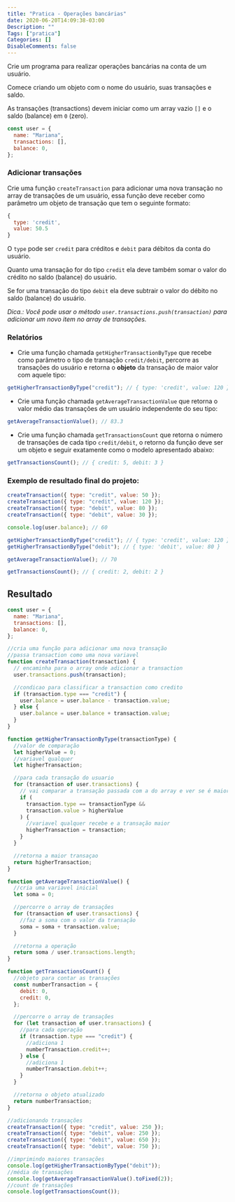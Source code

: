 ```yaml
---
title: "Pratica - Operações bancárias"
date: 2020-06-20T14:09:38-03:00
Description: ""
Tags: ["pratica"]
Categories: []
DisableComments: false
---
```


Crie um programa para realizar operações bancárias na conta de um usuário.

Comece criando um objeto com o nome do usuário, suas transações e saldo.

As transações (transactions) devem iniciar como um array vazio `[]` e o saldo (balance) em `0` (zero).

```js
const user = {
  name: "Mariana",
  transactions: [],
  balance: 0,
};
```

### Adicionar transações

Crie uma função `createTransaction` para adicionar uma nova transação no array de transações de um usuário, essa função deve receber como parâmetro um objeto de transação que tem o seguinte formato:

```js
{
  type: 'credit',
  value: 50.5
}
```

O `type` pode ser `credit` para créditos e `debit` para débitos da conta do usuário.

Quanto uma transação for do tipo `credit` ela deve também somar o valor do crédito no saldo (balance) do usuário.

Se for uma transação do tipo `debit` ela deve subtrair o valor do débito no saldo (balance) do usuário.

_Dica.: Você pode usar o método `user.transactions.push(transaction)` para adicionar um novo item no array de transações._

### Relatórios

- Crie uma função chamada `getHigherTransactionByType` que recebe como parâmetro o tipo de transação `credit/debit`, percorre as transações do usuário e retorna o **objeto** da transação de maior valor com aquele tipo:

```js
getHigherTransactionByType("credit"); // { type: 'credit', value: 120 }
```

- Crie uma função chamada `getAverageTransactionValue` que retorna o valor médio das transações de um usuário independente do seu tipo:

```js
getAverageTransactionValue(); // 83.3
```

- Crie uma função chamada `getTransactionsCount` que retorna o número de transações de cada tipo `credit/debit`, o retorno da função deve ser um objeto e seguir exatamente como o modelo apresentado abaixo:

```js
getTransactionsCount(); // { credit: 5, debit: 3 }
```

### Exemplo de resultado final do projeto:

```js
createTransaction({ type: "credit", value: 50 });
createTransaction({ type: "credit", value: 120 });
createTransaction({ type: "debit", value: 80 });
createTransaction({ type: "debit", value: 30 });

console.log(user.balance); // 60

getHigherTransactionByType("credit"); // { type: 'credit', value: 120 }
getHigherTransactionByType("debit"); // { type: 'debit', value: 80 }

getAverageTransactionValue(); // 70

getTransactionsCount(); // { credit: 2, debit: 2 }
```

## Resultado

```js
const user = {
  name: "Mariana",
  transactions: [],
  balance: 0,
};

//cria uma função para adicionar uma nova transação
//passa transaction como uma nova variavel
function createTransaction(transaction) {
  // encaminha para o array onde adicionar a transaction
  user.transactions.push(transaction);

  //condicao para classificar a transaction como credito
  if (transaction.type === "credit") {
    user.balance = user.balance - transaction.value;
  } else {
    user.balance = user.balance + transaction.value;
  }
}

function getHigherTransactionByType(transactionType) {
  //valor de comparação
  let higherValue = 0;
  //variavel qualquer
  let higherTransaction;

  //para cada transação do usuario
  for (transaction of user.transactions) {
    // vai comparar a transação passada com a do array e ver se é maior que 0
    if (
      transaction.type == transactionType &&
      transaction.value > higherValue
    ) {
      //variavel qualquer recebe e a transação maior
      higherTransaction = transaction;
    }
  }

  //retorna a maior transaçao
  return higherTransaction;
}

function getAverageTransactionValue() {
  //cria uma variavel inicial
  let soma = 0;

  //percorre o array de transações
  for (transaction of user.transactions) {
    //faz a soma com o valor da transação
    soma = soma + transaction.value;
  }

  //retorna a operação
  return soma / user.transactions.length;
}

function getTransactionsCount() {
  //objeto para contar as transações
  const numberTransaction = {
    debit: 0,
    credit: 0,
  };

  //percorre o array de transações
  for (let transaction of user.transactions) {
    //para cada operação
    if (transaction.type === "credit") {
      //adiciona 1
      numberTransaction.credit++;
    } else {
      //adiciona 1
      numberTransaction.debit++;
    }
  }

  //retorna o objeto atualizado
  return numberTransaction;
}

//adicionando transações
createTransaction({ type: "credit", value: 250 });
createTransaction({ type: "debit", value: 250 });
createTransaction({ type: "debit", value: 650 });
createTransaction({ type: "debit", value: 750 });

//imprimindo maiores transações
console.log(getHigherTransactionByType("debit"));
//média de transações
console.log(getAverageTransactionValue().toFixed(2));
//count de transações
console.log(getTransactionsCount());
```